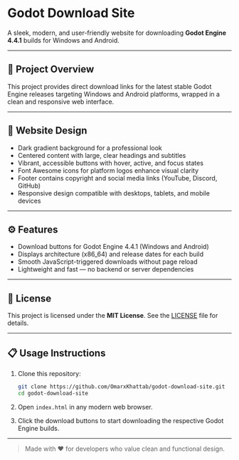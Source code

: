 # Godot Download Site

A sleek, modern, and user-friendly website for downloading **Godot Engine 4.4.1** builds for Windows and Android.

---

## 🚀 Project Overview

This project provides direct download links for the latest stable Godot Engine releases targeting Windows and Android platforms, wrapped in a clean and responsive web interface.

---

## 🎨 Website Design

- Dark gradient background for a professional look  
- Centered content with large, clear headings and subtitles  
- Vibrant, accessible buttons with hover, active, and focus states  
- Font Awesome icons for platform logos enhance visual clarity  
- Footer contains copyright and social media links (YouTube, Discord, GitHub)  
- Responsive design compatible with desktops, tablets, and mobile devices  

---

## ⚙️ Features

- Download buttons for Godot Engine 4.4.1 (Windows and Android)  
- Displays architecture (x86_64) and release dates for each build  
- Smooth JavaScript-triggered downloads without page reload  
- Lightweight and fast — no backend or server dependencies  

---

## 📄 License

This project is licensed under the **MIT License**. See the [LICENSE](LICENSE) file for details.

---

## 📋 Usage Instructions

1. Clone this repository:
    ```bash
    git clone https://github.com/OmarxKhattab/godot-download-site.git
    cd godot-download-site
    ```

2. Open `index.html` in any modern web browser.

3. Click the download buttons to start downloading the respective Godot Engine builds.

---

> Made with ❤️ for developers who value clean and functional design.
